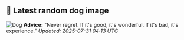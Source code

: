## 🐶 Latest random dog image
![Dog](https://images.dog.ceo/breeds/labrador/n02099712_4845.jpg)
**Advice:** "Never regret. If it's good, it's wonderful. If it's bad, it's experience."
*Updated: 2025-07-31 04:13 UTC*
